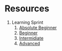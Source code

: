 # Resources
1. Learning Sprint
      1. [Absolute Beginner](LearningSprint1/AbsoluteBeginner.md)
      2. [Beginner](LearningSprint1/Beginner.md)
      3. [Intermidiate]()
      4. [Advanced](LearningSprint1/Advanced.md)
